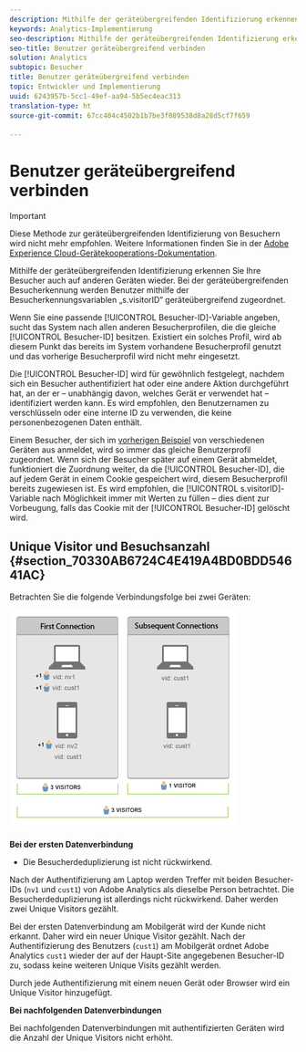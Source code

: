```yaml
---
description: Mithilfe der geräteübergreifenden Identifizierung erkennen Sie Ihre Besucher auch auf anderen Geräten wieder. Bei der geräteübergreifenden Besucherkennung werden Benutzer mithilfe der Besucherkennungsvariablen „s.visitorID“ geräteübergreifend zugeordnet.
keywords: Analytics-Implementierung
seo-description: Mithilfe der geräteübergreifenden Identifizierung erkennen Sie Ihre Besucher auch auf anderen Geräten wieder. Bei der geräteübergreifenden Besucherkennung werden Benutzer mithilfe der Besucherkennungsvariablen „s.visitorID“ geräteübergreifend zugeordnet.
seo-title: Benutzer geräteübergreifend verbinden
solution: Analytics
subtopic: Besucher
title: Benutzer geräteübergreifend verbinden
topic: Entwickler und Implementierung
uuid: 6243957b-5cc1-49ef-aa94-5b5ec4eac313
translation-type: ht
source-git-commit: 67cc404c4502b1b7be3f089538d8a28d5cf7f659

---
```



# Benutzer geräteübergreifend verbinden

>[!IMPORTANT]
>
>Diese Methode zur geräteübergreifenden Identifizierung von Besuchern wird nicht mehr empfohlen. Weitere Informationen finden Sie in der [Adobe Experience Cloud-Gerätekooperations-Dokumentation](https://marketing.adobe.com/resources/help/de_DE/mcdc/).

Mithilfe der geräteübergreifenden Identifizierung erkennen Sie Ihre Besucher auch auf anderen Geräten wieder. Bei der geräteübergreifenden Besucherkennung werden Benutzer mithilfe der Besucherkennungsvariablen „s.visitorID“ geräteübergreifend zugeordnet.

Wenn Sie eine passende [!UICONTROL Besucher-ID]-Variable angeben, sucht das System nach allen anderen Besucherprofilen, die die gleiche [!UICONTROL Besucher-ID] besitzen. Existiert ein solches Profil, wird ab diesem Punkt das bereits im System vorhandene Besucherprofil genutzt und das vorherige Besucherprofil wird nicht mehr eingesetzt.

Die [!UICONTROL Besucher-ID] wird für gewöhnlich festgelegt, nachdem sich ein Besucher authentifiziert hat oder eine andere Aktion durchgeführt hat, an der er – unabhängig davon, welches Gerät er verwendet hat – identifiziert werden kann. Es wird empfohlen, den Benutzernamen zu verschlüsseln oder eine interne ID zu verwenden, die keine personenbezogenen Daten enthält.

Einem Besucher, der sich im [vorherigen Beispiel](../../../implement/js-implementation/xdevice-visid/xdevice-connecting.md) von verschiedenen Geräten aus anmeldet, wird so immer das gleiche Benutzerprofil zugeordnet. Wenn sich der Besucher später auf einem Gerät abmeldet, funktioniert die Zuordnung weiter, da die [!UICONTROL Besucher-ID], die auf jedem Gerät in einem Cookie gespeichert wird, diesem Besucherprofil bereits zugewiesen ist. Es wird empfohlen, die [!UICONTROL s.visitorID]-Variable nach Möglichkeit immer mit Werten zu füllen – dies dient zur Vorbeugung, falls das Cookie mit der [!UICONTROL Besucher-ID] gelöscht wird.

## Unique Visitor und Besuchsanzahl {#section_70330AB6724C4E419A4BD0BDD54641AC}

Betrachten Sie die folgende Verbindungsfolge bei zwei Geräten:

![](assets/xdevice-counts.png)

**Bei der ersten Datenverbindung**

* Die Besucherdeduplizierung ist nicht rückwirkend.

Nach der Authentifizierung am Laptop werden Treffer mit beiden Besucher-IDs (`nv1` und `cust1`) von Adobe Analytics als dieselbe Person betrachtet. Die Besucherdeduplizierung ist allerdings nicht rückwirkend. Daher werden zwei Unique Visitors gezählt.

Bei der ersten Datenverbindung am Mobilgerät wird der Kunde nicht erkannt. Daher wird ein neuer Unique Visitor gezählt. Nach der Authentifizierung des Benutzers (`cust1`) am Mobilgerät ordnet Adobe Analytics `cust1` wieder der auf der Haupt-Site angegebenen Besucher-ID zu, sodass keine weiteren Unique Visits gezählt werden.

Durch jede Authentifizierung mit einem neuen Gerät oder Browser wird ein Unique Visitor hinzugefügt.

**Bei nachfolgenden Datenverbindungen**

Bei nachfolgenden Datenverbindungen mit authentifizierten Geräten wird die Anzahl der Unique Visitors nicht erhöht.
